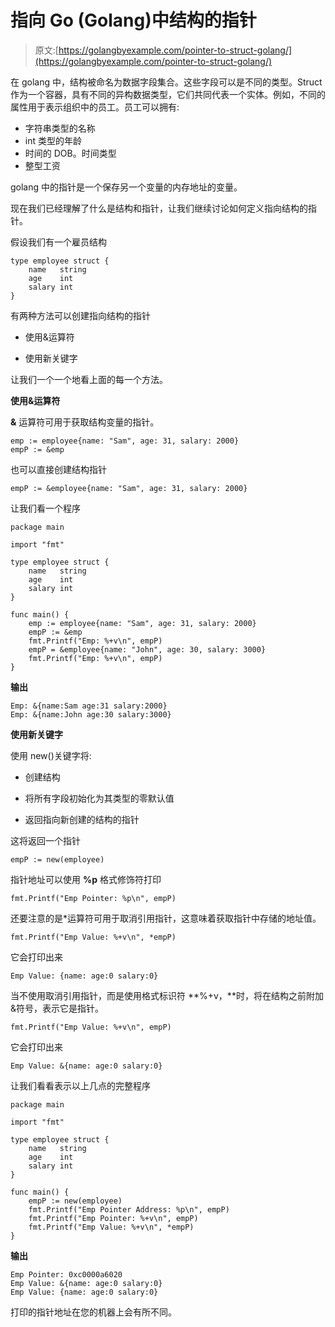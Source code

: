 # 指向 Go (Golang)中结构的指针

> 原文:[https://golangbyexample.com/pointer-to-struct-golang/](https://golangbyexample.com/pointer-to-struct-golang/)

在 golang 中，结构被命名为数据字段集合。这些字段可以是不同的类型。Struct 作为一个容器，具有不同的异构数据类型，它们共同代表一个实体。例如，不同的属性用于表示组织中的员工。员工可以拥有:

*   字符串类型的名称
*   int 类型的年龄
*   时间的 DOB。时间类型
*   整型工资

golang 中的指针是一个保存另一个变量的内存地址的变量。

现在我们已经理解了什么是结构和指针，让我们继续讨论如何定义指向结构的指针。

假设我们有一个雇员结构

```
type employee struct {
    name   string
    age    int
    salary int
}
```

有两种方法可以创建指向结构的指针

*   使用&运算符

*   使用新关键字

让我们一个一个地看上面的每一个方法。

**使用&运算符**

**&** 运算符可用于获取结构变量的指针。

```
emp := employee{name: "Sam", age: 31, salary: 2000}
empP := &emp
```

也可以直接创建结构指针

```
empP := &employee{name: "Sam", age: 31, salary: 2000}
```

让我们看一个程序

```
package main

import "fmt"

type employee struct {
    name   string
    age    int
    salary int
}

func main() {
    emp := employee{name: "Sam", age: 31, salary: 2000}
    empP := &emp
    fmt.Printf("Emp: %+v\n", empP)
    empP = &employee{name: "John", age: 30, salary: 3000}
    fmt.Printf("Emp: %+v\n", empP)
}
```

**输出**

```
Emp: &{name:Sam age:31 salary:2000}
Emp: &{name:John age:30 salary:3000}
```

**使用新关键字**

使用 new()关键字将:

*   创建结构

*   将所有字段初始化为其类型的零默认值

*   返回指向新创建的结构的指针

这将返回一个指针

```
empP := new(employee)
```

指针地址可以使用 **%p** 格式修饰符打印

```
fmt.Printf("Emp Pointer: %p\n", empP)
```

还要注意的是*运算符可用于取消引用指针，这意味着获取指针中存储的地址值。

```
fmt.Printf("Emp Value: %+v\n", *empP)
```

它会打印出来

```
Emp Value: {name: age:0 salary:0}
```

当不使用取消引用指针，而是使用格式标识符 **%+v，**时，将在结构之前附加&符号，表示它是指针。

```
fmt.Printf("Emp Value: %+v\n", empP)
```

它会打印出来

```
Emp Value: &{name: age:0 salary:0}
```

让我们看看表示以上几点的完整程序

```
package main

import "fmt"

type employee struct {
    name   string
    age    int
    salary int
}

func main() {
    empP := new(employee)
    fmt.Printf("Emp Pointer Address: %p\n", empP)
    fmt.Printf("Emp Pointer: %+v\n", empP)
    fmt.Printf("Emp Value: %+v\n", *empP)
}
```

**输出**

```
Emp Pointer: 0xc0000a6020
Emp Value: &{name: age:0 salary:0}
Emp Value: {name: age:0 salary:0}
```

打印的指针地址在您的机器上会有所不同。